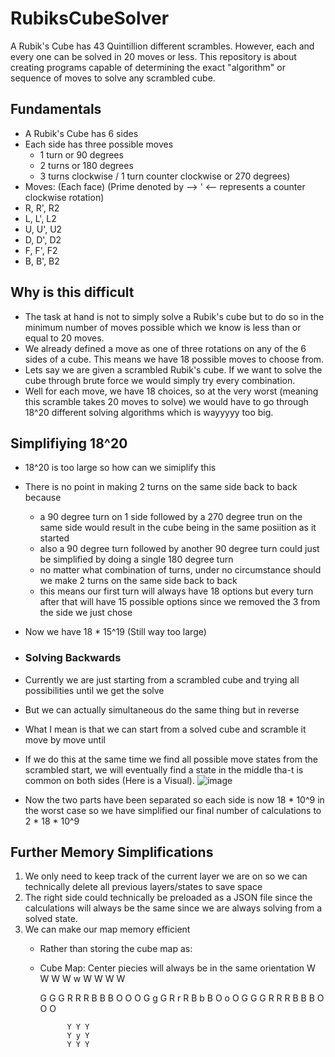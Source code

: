 # RubiksCubeSolver
A Rubik's Cube has 43 Quintillion different scrambles. However, each and every one can be solved in 20 moves or less. This repository is about creating programs capable of determining the exact "algorithm" or sequence of moves to solve any scrambled cube.

## Fundamentals

- A Rubik's Cube has 6 sides
- Each side has three possible moves
  -   1 turn or 90 degrees
  -   2 turns or 180 degrees
  -   3 turns clockwise / 1 turn counter clockwise or 270 degrees)
- Moves: (Each face) (Prime denoted by --> ' <-- represents a counter clockwise rotation)
-   R, R', R2
-   L, L', L2
-   U, U', U2
-   D, D', D2
-   F, F', F2
-   B, B', B2

## Why is this difficult
- The task at hand is not to simply solve a Rubik's cube but to do so in the minimum number of moves possible which we know is less than or equal to 20 moves.
- We already defined a move as one of three rotations on any of the 6 sides of a cube. This means we have 18 possible moves to choose from.
- Lets say we are given a scrambled Rubik's cube. If we want to solve the cube through brute force we would simply try every combination.
- Well for each move, we have 18 choices, so at the very worst (meaning this scramble takes 20 moves to solve) we would have to go through 18^20 different solving algorithms which is wayyyyy too big.

## Simplifiying 18^20
- 18^20 is too large so how can we simiplify this
- There is no point in making 2 turns on the same side back to back because
  - a 90 degree turn on 1 side followed by a 270 degree trun on the same side would result in the cube being in the same posiition as it started
  - also a 90 degree turn followed by another 90 degree turn could just be simplified by doing a single 180 degree turn
  - no matter what combination of turns, under no circumstance should we make 2 turns on the same side back to back
  - this means our first turn will always have 18 options but every turn after that will have 15 possible options since we removed the 3 from the side we just chose
- Now we have 18 * 15^19 (Still way too large)

- ### Solving Backwards
- Currently we are just starting from a scrambled cube and trying all possibilities until we get the solve
- But we can actually simultaneous do the same thing but in reverse
- What I mean is that we can start from a solved cube and scramble it move by move until
- If we do this at the same time we find all possible move states from the scrambled start, we will eventually find a state in the middle tha-t is common on both sides (Here is a Visual).
![image](https://github.com/cyrcaleb/RubiksCubeSolver/assets/90429575/905c8bb7-1c0b-483d-a7ec-40cd8c3263c3)
- Now the two parts have been separated so each side is now 18 * 10^9 in the worst case so we have simplified our final number of calculations to 2 * 18 * 10^9

## Further Memory Simplifications
1. We only need to keep track of the current layer we are on so we can technically delete all previous layers/states to save space
2. The right side could technically be preloaded as a JSON file since the calculations will always be the same since we are always solving from a solved state.
3. We can make our map memory efficient
   - Rather than storing the cube map as:
   -   Cube Map: Center piecies will always be in the same orientation
                 W W W
                 W w W
                 W W W
    
       G G G     R R R     B B B     O O O
       G g G     R r R     B b B     O o O
       G G G     R R R     B B B     O O O
    
                 Y Y Y
                 Y y Y
                 Y Y Y
